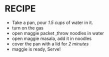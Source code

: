 # RECIPE
* Take a pan, pour *1.5 cups* of water in it.
* turn on the gas
* open maggie packet ,throw noodles in water
* open maggie masala, add it in noodles
* cover the pan with a lid for _2 minutes_
* maggie is ready, Serve!
